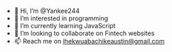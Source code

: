 - 👋 Hi, I’m @Yankee244
- 👀 I’m interested in programming 
- 🌱 I’m currently learning JavaScript 
- 💞️ I’m looking to collaborate on Fintech websites 
- 📫 Reach me on ihekwuabachikeaustin@gmail.com

<!---
Yankee244/Yankee244 is a ✨ special ✨ repository because its `README.md` (this file) appears on your GitHub profile.
You can click the Preview link to take a look at your changes.
--->
